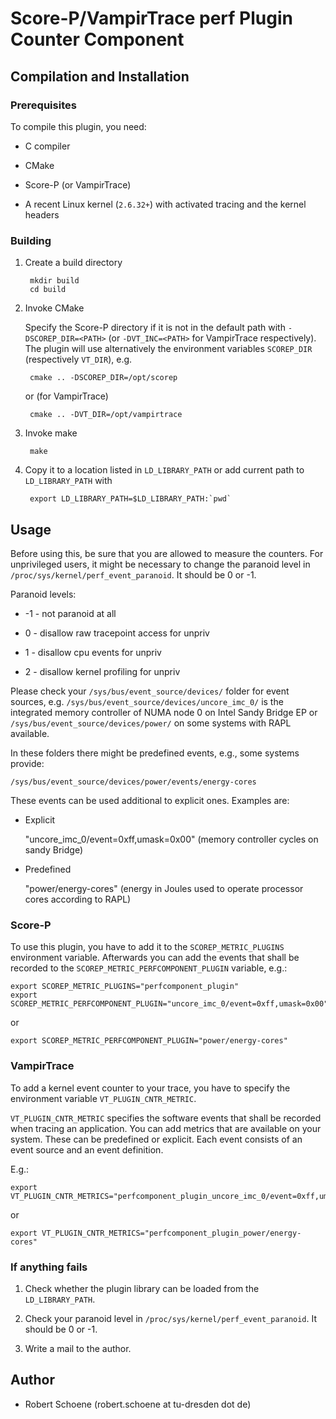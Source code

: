 # Score-P/VampirTrace perf Plugin Counter Component

## Compilation and Installation

### Prerequisites

To compile this plugin, you need:

* C compiler

* CMake

* Score-P (or VampirTrace)

* A recent Linux kernel (`2.6.32+`) with activated tracing and the kernel headers

### Building

1. Create a build directory

        mkdir build
        cd build

2. Invoke CMake

    Specify the Score-P directory if it is not in the default path with
    `-DSCOREP_DIR=<PATH>` (or `-DVT_INC=<PATH>` for VampirTrace respectively).
    The plugin will use alternatively the
    environment variables `SCOREP_DIR` (respectively `VT_DIR`), e.g.

        cmake .. -DSCOREP_DIR=/opt/scorep

    or (for VampirTrace)

        cmake .. -DVT_DIR=/opt/vampirtrace

3. Invoke make

        make

4. Copy it to a location listed in `LD_LIBRARY_PATH` or add current path to `LD_LIBRARY_PATH` with

        export LD_LIBRARY_PATH=$LD_LIBRARY_PATH:`pwd`

## Usage

Before using this, be sure that you are allowed to measure the counters. For unprivileged users, it might be necessary to change
the paranoid level in `/proc/sys/kernel/perf_event_paranoid`. It should be 0 or
-1.

Paranoid levels:

 *  -1 - not paranoid at all

 *   0 - disallow raw tracepoint access for unpriv

 *   1 - disallow cpu events for unpriv

 *   2 - disallow kernel profiling for unpriv

Please check your `/sys/bus/event_source/devices/` folder for event sources, e.g.
`/sys/bus/event_source/devices/uncore_imc_0/` is the integrated memory controller of NUMA node 0 on
Intel Sandy Bridge EP or `/sys/bus/event_source/devices/power/` on some systems with RAPL
available.

In these folders there might be predefined events, e.g., some systems provide:

    /sys/bus/event_source/devices/power/events/energy-cores

These events can be used additional to explicit ones. Examples are:

* Explicit

    "uncore_imc_0/event=0xff,umask=0x00" (memory controller cycles on sandy Bridge)

* Predefined

    "power/energy-cores" (energy in Joules used to operate processor cores according to RAPL)

### Score-P

To use this plugin, you have to add it to the `SCOREP_METRIC_PLUGINS` environment variable.
Afterwards you can add the events that shall be recorded to the `SCOREP_METRIC_PERFCOMPONENT_PLUGIN`
variable, e.g.:

    export SCOREP_METRIC_PLUGINS="perfcomponent_plugin"
    export SCOREP_METRIC_PERFCOMPONENT_PLUGIN="uncore_imc_0/event=0xff,umask=0x00"

or

    export SCOREP_METRIC_PERFCOMPONENT_PLUGIN="power/energy-cores"

### VampirTrace

To add a kernel event counter to your trace, you have to specify the environment variable
`VT_PLUGIN_CNTR_METRIC`.

`VT_PLUGIN_CNTR_METRIC` specifies the software events that shall be recorded
when tracing an application. You can add metrics that are available on your system. These can be
predefined or explicit. Each event consists of an event source and an event definition.

E.g.:

    export VT_PLUGIN_CNTR_METRICS="perfcomponent_plugin_uncore_imc_0/event=0xff,umask=0x00"

or

    export VT_PLUGIN_CNTR_METRICS="perfcomponent_plugin_power/energy-cores"

### If anything fails

1. Check whether the plugin library can be loaded from the `LD_LIBRARY_PATH`.

2. Check your paranoid level in `/proc/sys/kernel/perf_event_paranoid`. It should be 0 or -1.

3. Write a mail to the author.

## Author

* Robert Schoene (robert.schoene at tu-dresden dot de)
